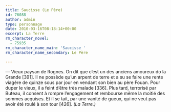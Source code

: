 ```yaml
---
title: Saucisse (Le Père)
id: 76088
author: admin
type: personnage
date: 2010-03-16T08:18:14+00:00
excerpt: La Terre
rm_character_novel:
  - 75935
rm_character_name_main: 'Saucisse '
rm_character_name_secondary: Le Père

---
```

— Vieux paysan de Rognes. On dit que c&rsquo;est un des anciens amoureux do la Grande [391]. Il ne possède qu&rsquo;un arpent de terre et a su se faire une rente viagère de quinze sous par jour en vendant son bien au père Fouan. Pour duper le vieux, il a feint d&rsquo;être très malade [336]. Plus tard, terrorisé par Buteau, il consent à rompre l&rsquo;engagement et rembourse même la moitié des sommes acquises. Et il se tait, par une vanité de gueux, qui ne veut pas avoir été roulé à son tour [426]. _(La Terre.)_